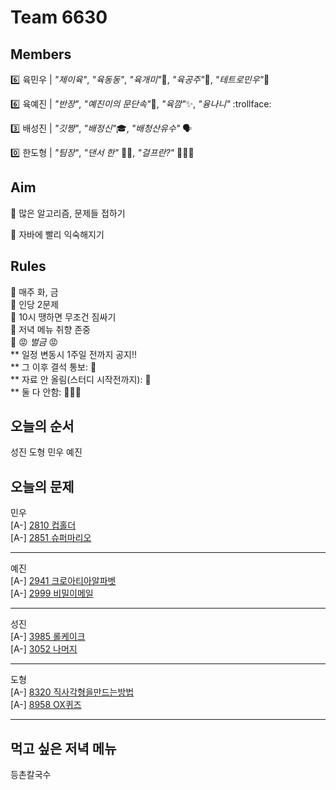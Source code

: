 # Team 6630

## Members
:six:   육민우 | *"제이육"*,  *"육동동"*, *"육개미"*:ant:, *"육공주"*:princess:, *"테트로민우"*:diamond_shape_with_a_dot_inside:

:six:   육예진 | *"반장"*, *"예진이의 문단속"*:door:, *"육깜"*:sparkles:, *"융나니"* :trollface:

:three: 배성진 | *"깃짱"*,  *"배정신"*:mortar_board:, *"배청산유수"* 🗣️

:zero:  한도형 | *"팀장"*, *"댄서 한"* 🕺🏻, *"걸프란?"* 🤷🏻‍♀️

## Aim
:dart: 많은 알고리즘, 문제들 접하기

:dart: 자바에 빨리 익숙해지기

## Rules
:pushpin: 매주 화, 금  
:pushpin: 인당 2문제  
:pushpin: 10시 땡하면 무조건 짐싸기  
:pushpin: 저녁 메뉴 취향 존중  
:pushpin: :rage: *벌금* :rage:  
** 일정 변동시 1주일 전까지 공지!!  
** 그 이후 결석 통보: :money_with_wings:  
** 자료 안 올림(스터디 시작전까지): :money_with_wings:    
** 둘 다 안함: :money_with_wings::money_with_wings::money_with_wings:    

## 오늘의 순서
성진
도형
민우
예진
## 오늘의 문제
민우  
[A-] [2810 컵홀더](https://www.acmicpc.net/problem/2810)  
[A-] [2851 슈퍼마리오](https://www.acmicpc.net/problem/2851)  


___
예진  
[A-] [2941 크로아티아알파벳](https://www.acmicpc.net/problem/2941)  
[A-] [2999 비밀이메일](https://www.acmicpc.net/problem/2999)  


___
성진  
[A-] [3985 롤케이크](https://www.acmicpc.net/problem/3985)  
[A-] [3052 나머지](https://www.acmicpc.net/problem/3052)  


___
도형  
[A-] [8320 직사각형을만드는방법](https://www.acmicpc.net/problem/8320)  
[A-] [8958 OX퀴즈](https://www.acmicpc.net/problem/8958)  


___

## 먹고 싶은 저녁 메뉴
등촌칼국수

